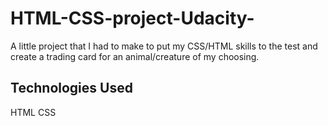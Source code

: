 # HTML-CSS-project-Udacity-
A little project that I had to make to put my CSS/HTML skills to the test and create a trading card for an animal/creature of my choosing.

## Technologies Used
HTML
CSS

